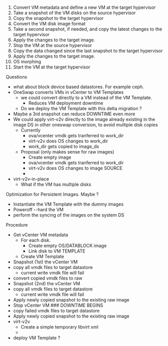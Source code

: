 1. Convert VM metadata and define a new VM at the target hypervisor
2. Take a snapshot of the VM disks on the source hypervisor
3. Copy the snapshot to the target hypervisor
4. Convert the VM disk image format
5. Take a second snapshot, if needed, and copy the latest changes to the target hypervisor
6. Apply the changes to the target image.
7. Stop the VM at the source hypervisor
8. Copy the data changed since the last snapshot to the target hypervisor
9. Apply the changes to the target image.
10. OS morphing
11. Start the VM at the target hypervisor


Questions
- what about block device based datastores. For example ceph.
- OneSwap converts VMs in vCenter to VM Templates
  - we could convert directly to a VM instead of the VM Template.
    - Reduces VM deployment downtime
  - Do we deploy the VM Template with this delta migration ?
- Maybe a 3rd snapshot can reduce DOWNTIME even more
- We could apply virt-v2v directly to the image already existing in the image DS in other oneswap conversion, to avoid multiple disk copies
  - Currently
    - ova/vcenter vmdk gets tranferred to work_dir
    - virt-v2v does OS changes to work_dir
    - work_dir gets copied to image_ds
  - Proposal (only makes sense for raw images)
    - Create empty image
    - ova/vcenter vmdk gets tranferred to work_dir
    - virt-v2v does OS changes to image SOURCE
    -
- virt-v2v-in-place
  - What if the VM has multiple disks

Optimization for Persistent Images. Maybe ?
- Instantiate the VM Template with the dummy images
- Poweroff --hard the VM
- perform the syncing of the images on the system DS

Procedure
- Get vCenter VM metadata
  - For each disk.
    - Create empty OS/DATABLOCK image
    - Link disk to VM TEMPLATE
  - Create VM Template
- Snapshot (1st) the vCenter VM
- copy all vmdk files to target datastore
  - current write vmdk file will fail
- convert copied vmdk files to raw
- Snapshot (2nd) the vCenter VM
- copy all vmdk files to target datastore
  - current write vmdk file will fail
- Apply newly copied snapshot to the existing raw image
- Stop vCenter VM ### DOWNTIME BEGINS
- copy failed vmdk files to target datastore
- Apply newly copied snapshot to the existing raw image
- virt-v2v
  - Create a simple temporary libvirt xml
  -
- deploy VM Template ?

